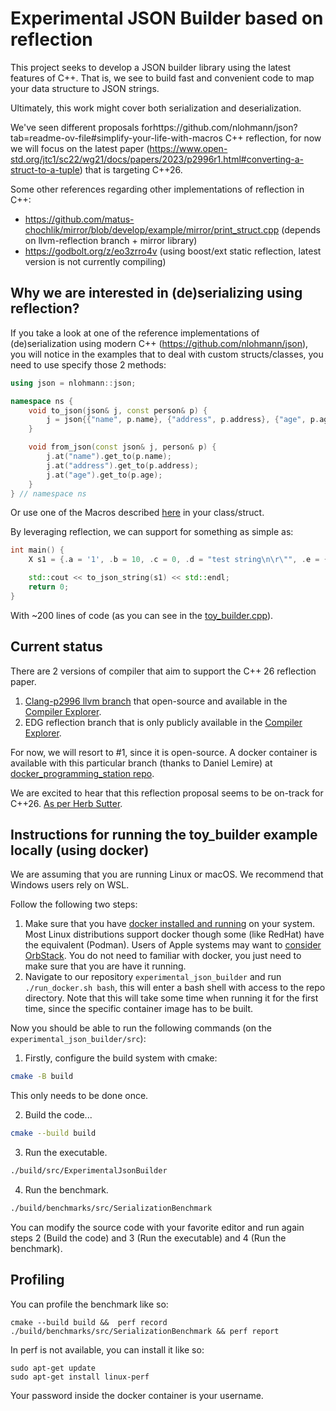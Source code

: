 # Experimental JSON Builder based on reflection

This project seeks to develop a JSON builder library using the latest features of C++. 
That is, we see to build fast and convenient code to map your data structure to JSON strings.

Ultimately, this work might cover both serialization and deserialization.

We've seen different proposals forhttps://github.com/nlohmann/json?tab=readme-ov-file#simplify-your-life-with-macros C++ reflection, for now we will focus on the latest paper (https://www.open-std.org/jtc1/sc22/wg21/docs/papers/2023/p2996r1.html#converting-a-struct-to-a-tuple) that is targeting C++26.

Some other references regarding other implementations of reflection in C++:
- https://github.com/matus-chochlik/mirror/blob/develop/example/mirror/print_struct.cpp (depends on llvm-reflection branch + mirror library)
- https://godbolt.org/z/eo3zrro4v (using boost/ext static reflection, latest version is not currently compiling)

## Why we are interested in (de)serializing using reflection?
If you take a look at one of the reference implementations of (de)serialization
using modern C++ (https://github.com/nlohmann/json), you will notice in the
examples that to deal with custom structs/classes, you need to use specify
those 2 methods:

```c++
using json = nlohmann::json;

namespace ns {
    void to_json(json& j, const person& p) {
        j = json{{"name", p.name}, {"address", p.address}, {"age", p.age}};
    }

    void from_json(const json& j, person& p) {
        j.at("name").get_to(p.name);
        j.at("address").get_to(p.address);
        j.at("age").get_to(p.age);
    }
} // namespace ns
```

Or use one of the Macros described
[here](https://github.com/nlohmann/json?tab=readme-ov-file#simplify-your-life-with-macros) in your class/struct.

By leveraging reflection, we can support for something as simple as:

```c++
int main() {
    X s1 = {.a = '1', .b = 10, .c = 0, .d = "test string\n\r\"", .e = {1, 2, 3}, .f = {"ab", "cd", "fg"}};

    std::cout << to_json_string(s1) << std::endl;
    return 0;
}
```

With ~200 lines of code (as you can see in the [toy_builder.cpp](prototype_playground/toy_builder.cpp)).

## Current status
There are 2 versions of compiler that aim to support the C++ 26 reflection paper.

1. [Clang-p2996 llvm branch](https://github.com/bloomberg/clang-p2996/tree/p2996) that open-source and available in the [Compiler Explorer](https://godbolt.org/z/eoEej3E6j).
2. EDG reflection branch that is only publicly available in the [Compiler Explorer](https://godbolt.org).

For now, we will resort to #1, since it is open-source. A docker container is available with this particular branch (thanks to Daniel Lemire) at [docker_programming_station repo](https://github.com/lemire/docker_programming_station/tree/master/clangp2996).

We are excited to hear that this reflection proposal seems to be on-track for C++26. [As per Herb Sutter](https://herbsutter.com/2024/03/22/trip-report-winter-iso-c-standards-meeting-tokyo-japan/).

## Instructions for running the toy_builder example locally (using docker)

We are assuming that you are running Linux or macOS. We recommend that Windows users rely on WSL.

Follow the following two steps:

1. Make sure that you have [docker installed and running](https://docs.docker.com/engine/install/) on your system. Most Linux distributions support docker though some (like RedHat) have the equivalent (Podman). Users of Apple systems may want to [consider OrbStack](https://orbstack.dev). You do not need to familiar with docker, you just need to make sure that you are have it running.
2. Navigate to our repository `experimental_json_builder` and run `./run_docker.sh bash`, this will enter a bash shell with access to the repo directory. Note that this will take some time when running it for the first time, since the specific container image has to be built. 


Now you should be able to run the following commands (on the `experimental_json_builder/src`):

1. Firstly, configure the build system with cmake:
```bash
cmake -B build
````
This only needs to be done once.

2. Build the code...
```bash
cmake --build build
```

3. Run the executable.
```bash
./build/src/ExperimentalJsonBuilder 
```


4. Run the benchmark.
```bash
./build/benchmarks/src/SerializationBenchmark
```

You can modify the source code with your favorite editor and run again steps 2 (Build the code) and 3 (Run the executable) and 4 (Run the benchmark).


## Profiling

You can profile the benchmark like so:

```
cmake --build build &&  perf record ./build/benchmarks/src/SerializationBenchmark && perf report
```

In perf is not available, you can install it like so:

```
sudo apt-get update
sudo apt-get install linux-perf
```

Your password inside the docker container is your username.
